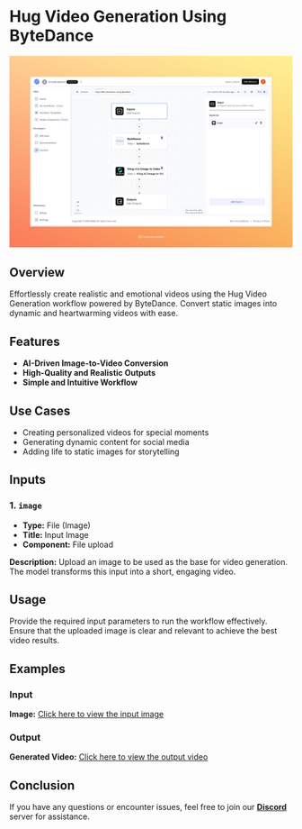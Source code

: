 # Hug Video Generation Using ByteDance

<img src="images/hug-video-generation-using-byedance-full.jpeg" alt="Hug Video Generation Workflow"/>

## Overview
Effortlessly create realistic and emotional videos using the Hug Video Generation workflow powered by ByteDance. Convert static images into dynamic and heartwarming videos with ease.

## Features
- **AI-Driven Image-to-Video Conversion**
- **High-Quality and Realistic Outputs**
- **Simple and Intuitive Workflow**

## Use Cases
- Creating personalized videos for special moments
- Generating dynamic content for social media
- Adding life to static images for storytelling

## Inputs

### 1. `image`
- **Type:** File (Image)
- **Title:** Input Image
- **Component:** File upload

**Description:** Upload an image to be used as the base for video generation. The model transforms this input into a short, engaging video.

## Usage

Provide the required input parameters to run the workflow effectively. Ensure that the uploaded image is clear and relevant to achieve the best video results.

## Examples

### Input
**Image:** [Click here to view the input image](https://storage.googleapis.com/magicpoint/inputs/hailuo-i2v-live-input.jpeg)

### Output
**Generated Video:** [Click here to view the output video](https://storage.googleapis.com/magicpoint/outputs/hug-video-generation-using-bytedance-readme-output.mp4)

## Conclusion
If you have any questions or encounter issues, feel free to join our <b><a href="https://discord.com/invite/yzZD4ZxBPt" target="_blank">Discord</a></b> server for assistance.
